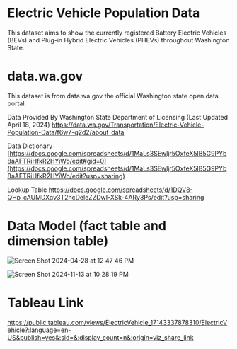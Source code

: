 # Electric Vehicle Population Data
This dataset aims to show the currently registered Battery Electric Vehicles (BEVs) and Plug-in Hybrid Electric Vehicles (PHEVs) throughout Washington State.


# data.wa.gov
This dataset is from data.wa.gov the official Washington state open data portal.


Data Provided By Washington State Department of Licensing (Last Updated April 18, 2024) 
https://data.wa.gov/Transportation/Electric-Vehicle-Population-Data/f6w7-q2d2/about_data

Data Dictionary
[https://docs.google.com/spreadsheets/d/1MaLs3SEwljr5OxfeX5lB5G9PYb8aAFTRiHfkR2HYiWo/edit#gid=0](https://docs.google.com/spreadsheets/d/1MaLs3SEwljr5OxfeX5lB5G9PYb8aAFTRiHfkR2HYiWo/edit?usp=sharing)

Lookup Table
https://docs.google.com/spreadsheets/d/1DQV8-QHp_cAUMDXqv3T2hcDeleZZDwI-XSk-4ARy3Ps/edit?usp=sharing

# Data Model (fact table and dimension table)
![Screen Shot 2024-04-28 at 12 47 46 PM](https://github.com/Eddy-Yan/Data-Warehousing-HM/assets/123831422/77c957d4-79f0-486b-90bb-2706a1d48632)

![Screen Shot 2024-11-13 at 10 28 19 PM](https://github.com/user-attachments/assets/e8d6f129-77cc-4df4-91de-d45304bb31df)

# Tableau Link
https://public.tableau.com/views/ElectricVehicle_17143337878310/ElectricVehicle?:language=en-US&publish=yes&:sid=&:display_count=n&:origin=viz_share_link
